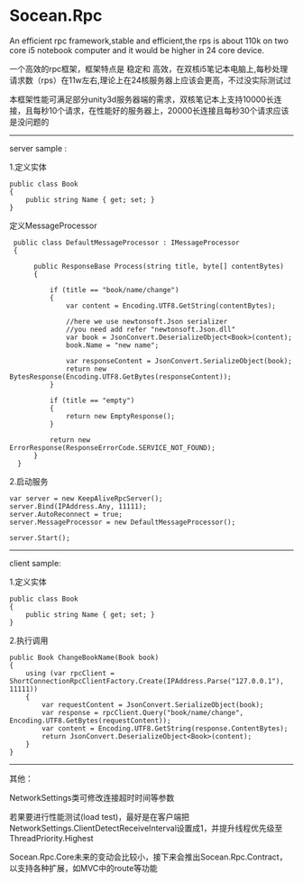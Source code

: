 # Socean.Rpc
An efficient rpc framework,stable and efficient,the rps is about 110k on two core i5 notebook computer and it would be higher in 24 core device.

一个高效的rpc框架，框架特点是 稳定和 高效，在双核i5笔记本电脑上,每秒处理请求数（rps）在11w左右,理论上在24核服务器上应该会更高，不过没实际测试过


本框架性能可满足部分unity3d服务器端的需求，双核笔记本上支持10000长连接，且每秒10个请求，在性能好的服务器上，20000长连接且每秒30个请求应该是没问题的
  
  
  -------------------------------------------------------------------
  server sample :

  1.定义实体
  
    public class Book
    {
        public string Name { get; set; }
    }
 
 
 
  定义MessageProcessor
 
     public class DefaultMessageProcessor : IMessageProcessor
     {

          public ResponseBase Process(string title, byte[] contentBytes)
          {

              if (title == "book/name/change")
              {
                  var content = Encoding.UTF8.GetString(contentBytes);

                  //here we use newtonsoft.Json serializer 
                  //you need add refer "newtonsoft.Json.dll"
                  var book = JsonConvert.DeserializeObject<Book>(content);
                  book.Name = "new name";

                  var responseContent = JsonConvert.SerializeObject(book);
                  return new BytesResponse(Encoding.UTF8.GetBytes(responseContent));
              }

              if (title == "empty")
              {
                  return new EmptyResponse();
              }

              return new ErrorResponse(ResponseErrorCode.SERVICE_NOT_FOUND);
          }
      }


  2.启动服务
  
    var server = new KeepAliveRpcServer();
    server.Bind(IPAddress.Any, 11111);
    server.AutoReconnect = true;
    server.MessageProcessor = new DefaultMessageProcessor();

    server.Start();  
  
  -------------------------------------------------------------------

  client sample:
  
  1.定义实体
  
    public class Book
    {
        public string Name { get; set; }
    }
 
 
  2.执行调用
  
    public Book ChangeBookName(Book book)
    {
        using (var rpcClient = ShortConnectionRpcClientFactory.Create(IPAddress.Parse("127.0.0.1"), 11111))
        {
            var requestContent = JsonConvert.SerializeObject(book);
            var response = rpcClient.Query("book/name/change", Encoding.UTF8.GetBytes(requestContent));
            var content = Encoding.UTF8.GetString(response.ContentBytes);
            return JsonConvert.DeserializeObject<Book>(content);
        }
    }
    
  -------------------------------------------------------------------
  
  其他：
  
  NetworkSettings类可修改连接超时时间等参数
  
  若果要进行性能测试(load test)，最好是在客户端把NetworkSettings.ClientDetectReceiveInterval设置成1，并提升线程优先级至ThreadPriority.Highest
  
  
  Socean.Rpc.Core未来的变动会比较小，接下来会推出Socean.Rpc.Contract，以支持各种扩展，如MVC中的route等功能
  
  
  
  
  
  
